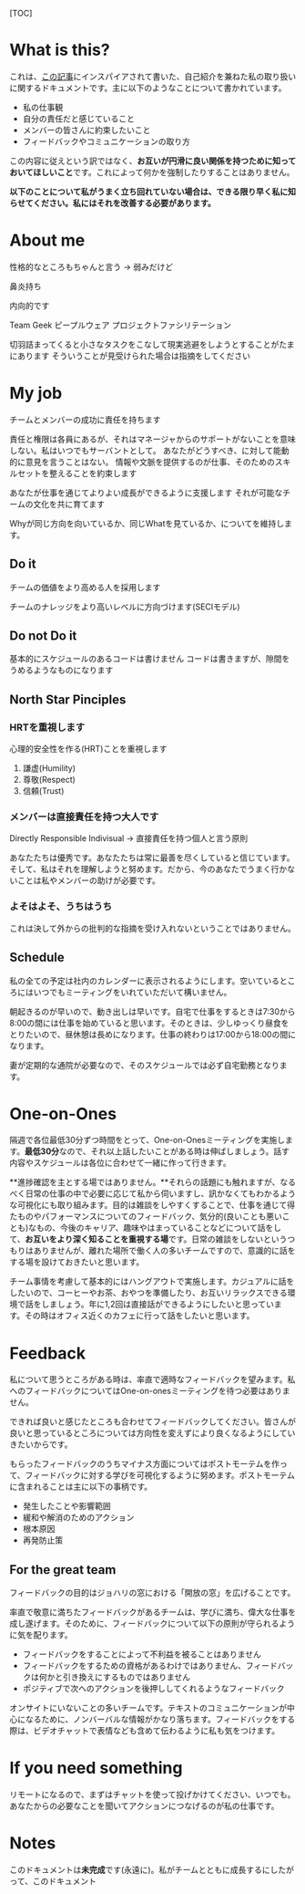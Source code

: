 [TOC]

# What is this?

これは、[この記事](https://hackernoon.com/12-manager-readmes-from-silicon-valleys-top-tech-companies-26588a660afe)にインスパイアされて書いた、自己紹介を兼ねた私の取り扱いに関するドキュメントです。主に以下のようなことについて書かれています。

* 私の仕事観
* 自分の責任だと感じていること
* メンバーの皆さんに約束したいこと
* フィードバックやコミュニケーションの取り方

この内容に従えという訳ではなく、**お互いが円滑に良い関係を持つために知っておいてほしいこと**です。これによって何かを強制したりすることはありません。

**以下のことについて私がうまく立ち回れていない場合は、できる限り早く私に知らせてください。私にはそれを改善する必要があります。**

# About me

性格的なところもちゃんと言う -> 弱みだけど



鼻炎持ち

内向的です

Team Geek ピープルウェア プロジェクトファシリテーション

切羽詰まってくると小さなタスクをこなして現実逃避をしようとすることがたまにあります そういうことが見受けられた場合は指摘をしてください

# My job

チームとメンバーの成功に責任を持ちます

責任と権限は各員にあるが、それはマネージャからのサポートがないことを意味しない。私はいつでもサーバントとして。
あなたがどうすべき、に対して能動的に意見を言うことはない。
情報や文脈を提供するのが仕事、そのためのスキルセットを整えることを約束します

あなたが仕事を通じてよりよい成長ができるように支援します それが可能なチームの文化を共に育てます

Whyが同じ方向を向いているか、同じWhatを見ているか、についてを維持します。

## Do it

チームの価値をより高める人を採用します

チームのナレッジをより高いレベルに方向づけます(SECIモデル)

## Do not Do it

基本的にスケジュールのあるコードは書けません コードは書きますが、隙間をうめるようなものになります

## North Star Pinciples

### HRTを重視します

心理的安全性を作る(HRT)ことを重視します

1. 謙虚(Humility)
2. 尊敬(Respect)
3. 信頼(Trust)

### メンバーは直接責任を持つ大人です

Directly Responsible Indivisual -> 直接責任を持つ個人と言う原則

あなたたちは優秀です。あなたたちは常に最善を尽くしていると信じています。
そして、私はそれを理解しようと努めます。だから、今のあなたでうまく行かないことは私やメンバーの助けが必要です。

### よそはよそ、うちはうち

これは決して外からの批判的な指摘を受け入れないということではありません。

## Schedule

私の全ての予定は社内のカレンダーに表示されるようにします。空いているところにはいつでもミーティングをいれていただいて構いません。

朝起きるのが早いので、動き出しは早いです。自宅で仕事をするときは7:30から8:00の間には仕事を始めていると思います。そのときは、少しゆっくり昼食をとりたいので、昼休憩は長めになります。仕事の終わりは17:00から18:00の間になります。

妻が定期的な通院が必要なので、そのスケジュールでは必ず自宅勤務となります。

# One-on-Ones

隔週で各位最低30分ずつ時間をとって、One-on-Onesミーティングを実施します。**最低30分**なので、それ以上話したいことがある時は伸ばしましょう。話す内容やスケジュールは各位に合わせて一緒に作って行きます。

**進捗確認を主とする場ではありません。**それらの話題にも触れますが、なるべく日常の仕事の中で必要に応じて私から伺いますし、訊かなくてもわかるような可視化にも取り組みます。目的は雑談をしやすくすることで、仕事を通じて得たものやパフォーマンスについてのフィードバック、気分的(良いことも悪いことも)なもの、今後のキャリア、趣味やはまっていることなどについて話をして、**お互いをより深く知ることを重視する場**です。日常の雑談をしないというつもりはありませんが、離れた場所で働く人の多いチームですので、意識的に話をする場を設けておきたいと思います。

チーム事情を考慮して基本的にはハングアウトで実施します。カジュアルに話をしたいので、コーヒーやお茶、おやつを準備したり、お互いリラックスできる環境で話をしましょう。年に1,2回は直接話ができるようにしたいと思っています。その時はオフィス近くのカフェに行って話をしたいと思います。

# Feedback

私について思うところがある時は、率直で適時なフィードバックを望みます。私へのフィードバックについてはOne-on-onesミーティングを待つ必要はありません。

できれば良いと感じたところも合わせてフィードバックしてください。皆さんが良いと思っているところについては方向性を変えずにより良くなるようにしていきたいからです。

もらったフィードバックのうちマイナス方面についてはポストモーテムを作って、フィードバックに対する学びを可視化するように努めます。ポストモーテムに含まれることは主に以下の事柄です。

* 発生したことや影響範囲
* 緩和や解消のためのアクション
* 根本原因
* 再発防止策

## For the great team

フィードバックの目的はジョハリの窓における「開放の窓」を広げることです。

率直で敬意に満ちたフィードバックがあるチームは、学びに満ち、偉大な仕事を成し遂げます。そのために、フィードバックについて以下の原則が守られるように気を配ります。

- フィードバックをすることによって不利益を被ることはありません
- フィードバックをするための資格があるわけではありません、フィードバックは何かと引き換えにするものではありません
- ポジティブで次へのアクションを後押ししてくれるようなフィードバック

オンサイトにいないことの多いチームです。テキストのコミュニケーションが中心になるために、ノンバーバルな情報がかなり落ちます。フィードバックをする際は、ビデオチャットで表情なども含めて伝わるように私も気をつけます。

# If you need something

リモートになるので、まずはチャットを使って投げかけてください、いつでも。あなたからの必要なことを聞いてアクションにつなげるのが私の仕事です。

# Notes

このドキュメントは**未完成**です(永遠に)。私がチームとともに成長するにしたがって、このドキュメント

